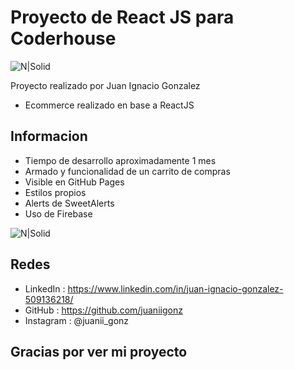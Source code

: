 # Proyecto de React JS para Coderhouse


![N|Solid](https://cdn.thenewstack.io/media/2017/04/5d258ad7-react.png)

Proyecto realizado por Juan Ignacio Gonzalez
- Ecommerce realizado en base a ReactJS

## Informacion

- Tiempo de desarrollo aproximadamente 1 mes
- Armado y funcionalidad de un carrito de compras 
- Visible en GitHub Pages
- Estilos propios
- Alerts de SweetAlerts
- Uso de Firebase
  
![N|Solid](https://i.gifer.com/origin/e0/e03ffefe330aacba74cc5f2b937bde53.gif)

## Redes

- LinkedIn : https://www.linkedin.com/in/juan-ignacio-gonzalez-509136218/
- GitHub : https://github.com/juaniigonz
- Instagram : @juanii_gonz


## Gracias por ver mi proyecto